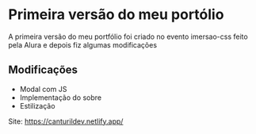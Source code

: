  Primeira versão do meu portólio
 ===============================
 
A primeira versão do meu portfólio foi criado no evento imersao-css feito pela Alura e depois fiz algumas modificações

Modificações
------------
- Modal com JS
- Implementação do sobre
- Estilização



Site: https://canturildev.netlify.app/


